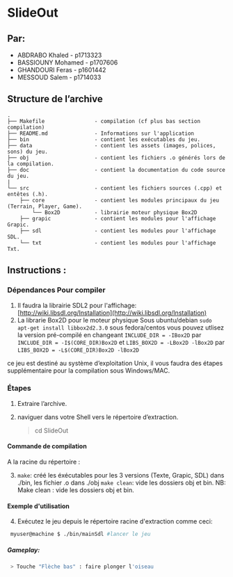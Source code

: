 # SlideOut 


## Par: 

* ABDRABO Khaled	     - p1713323 
* BASSIOUNY Mohamed 	 - p1707606
* GHANDOURI Feras      - p1601442
* MESSOUD Salem        - p1714033

## Structure de l’archive
```
.
├── Makefile                - compilation (cf plus bas section compilation)
├── README.md               - Informations sur l'application
├── bin                     - contient les exécutables du jeu.
├── data                    - contient les assets (images, polices, sons) du jeu.
├── obj                     - contient les fichiers .o générés lors de la compilation.
├── doc                     - contient la documentation du code source du jeu.
|
└── src                     - contient les fichiers sources (.cpp) et entêtes (.h).
    ├── core                - contient les modules principaux du jeu (Terrain, Player, Game).
        └── Box2D           - librairie moteur physique Box2D
    ├── grapic              - contient les modules pour l'affichage Grapic.
    ├── sdl                 - contient les modules pour l'affichage SDL.
    └── txt                 - contient les modules pour l'affichage Txt.
```

## Instructions :



### Dépendances Pour compiler

1. Il faudra la librairie SDL2 pour l'affichage: [http://wiki.libsdl.org/Installation](http://wiki.libsdl.org/Installation)
2. La librarie Box2D pour le moteur physique
Sous ubuntu/debian  ``` sudo apt-get install libbox2d2.3.0 ```
sous fedora/centos  vous pouvez utlisez la version pré-compilé en changeant ``INCLUDE_DIR = -IBox2D`` par ``INCLUDE_DIR = -I$(CORE_DIR)Box2D``
et ``LIBS_BOX2D = -LBox2D -lBox2D`` par ``LIBS_BOX2D = -L$(CORE_DIR)Box2D -lBox2D``

ce jeu est destiné au système d’exploitation Unix, il vous faudra des étapes supplémentaire pour la compilation sous Windows/MAC.

### Étapes
1. Extraire l’archive.  
2. naviguer dans votre Shell vers le répertoire d’extraction. 

     > cd SlideOut


####  Commande de compilation

A la racine du répertoire : 

3. ``` make ```: créé les éxécutables pour les 3 versions (Texte, Grapic, SDL) dans ./bin, les fichier .o dans ./obj
    ``` make clean ```: vide les dossiers obj et bin.
NB: Make clean : vide les dossiers obj et bin.

#### Exemple d'utilisation
4. Exécutez le jeu depuis le répertoire racine d'extraction comme ceci:
 

```bash
 myuser@machine $ ./bin/mainSdl #lancer le jeu     
```

##### Gameplay:
```bash
 > Touche "Flèche bas" : faire plonger l'oiseau     
```
